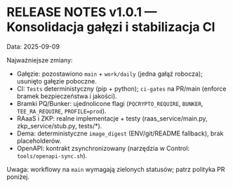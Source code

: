 # RELEASE NOTES v1.0.1 — Konsolidacja gałęzi i stabilizacja CI

Data: 2025-09-09

Najważniejsze zmiany:

- Gałęzie: pozostawiono `main` + `work/daily` (jedna gałąź robocza); usunięto gałęzie poboczne.
- CI: `Tests` deterministyczny (pip + python); `ci-gates` na PR/main (enforce bramek bezpieczeństwa i jakości).
- Bramki PQ/Bunker: ujednolicone flagi (`PQCRYPTO_REQUIRE`, `BUNKER`, `TEE_RA_REQUIRE`, `PROFILE=prod`).
- RAaaS i ZKP: realne implementacje + testy (raas_service/main.py, zkp_service/stub.py, tests/*).
- Dema: deterministyczne `image_digest` (ENV/git/README fallback), brak placeholderów.
- OpenAPI: kontrakt zsynchronizowany (narzędzia w Control: `tools/openapi-sync.sh`).

Uwaga: workflowy na `main` wymagają zielonych statusów; patrz polityka PR poniżej.

